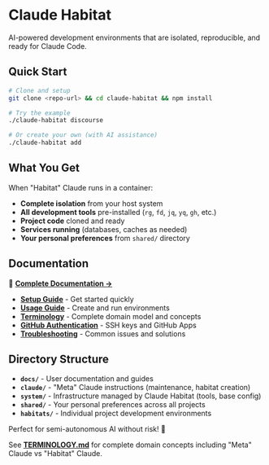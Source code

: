# Claude Habitat

AI-powered development environments that are isolated, reproducible, and ready for Claude Code.

## Quick Start

```bash
# Clone and setup
git clone <repo-url> && cd claude-habitat && npm install

# Try the example
./claude-habitat discourse

# Or create your own (with AI assistance)
./claude-habitat add
```

## What You Get

When "Habitat" Claude runs in a container:
- **Complete isolation** from your host system
- **All development tools** pre-installed (`rg`, `fd`, `jq`, `yq`, `gh`, etc.)
- **Project code** cloned and ready
- **Services running** (databases, caches as needed)
- **Your personal preferences** from `shared/` directory

## Documentation

📖 **[Complete Documentation →](docs/README.md)**

- **[Setup Guide](docs/SETUP.md)** - Get started quickly
- **[Usage Guide](docs/USAGE.md)** - Create and run environments
- **[Terminology](docs/TERMINOLOGY.md)** - Complete domain model and concepts
- **[GitHub Authentication](docs/GITHUB-AUTH.md)** - SSH keys and GitHub Apps
- **[Troubleshooting](docs/TROUBLESHOOTING.md)** - Common issues and solutions

## Directory Structure

- **`docs/`** - User documentation and guides
- **`claude/`** - "Meta" Claude instructions (maintenance, habitat creation)
- **`system/`** - Infrastructure managed by Claude Habitat (tools, base config)
- **`shared/`** - Your personal preferences across all projects
- **`habitats/`** - Individual project development environments

Perfect for semi-autonomous AI without risk! 🚀

See **[TERMINOLOGY.md](docs/TERMINOLOGY.md)** for complete domain concepts including "Meta" Claude vs "Habitat" Claude.
